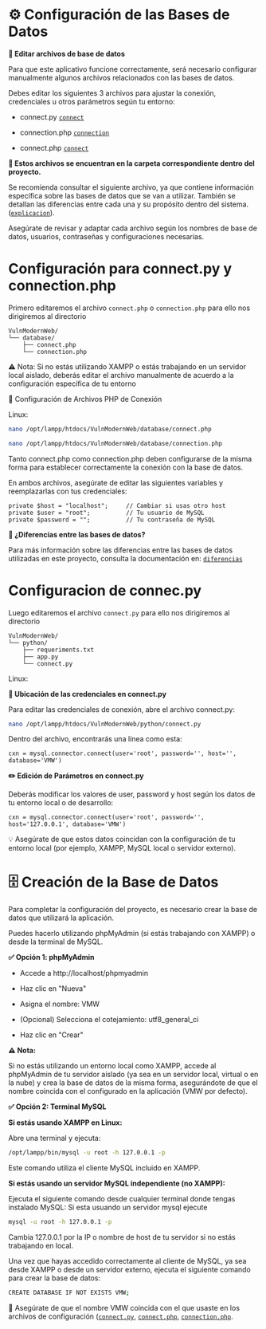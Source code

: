 # **⚙️ Configuración de las Bases de Datos**

**📝 Editar archivos de base de datos**

Para que este aplicativo funcione correctamente, será necesario configurar manualmente algunos archivos relacionados con las bases de datos.

Debes editar los siguientes 3 archivos para ajustar la conexión, credenciales u otros parámetros según tu entorno:

  * connect.py [`connect`](../../python/connect.py)

  * connection.php [`connection`](../../database/connection.php)

  * connect.php [`connect`](../../database/connect.php)

**📁 Estos archivos se encuentran en la carpeta correspondiente dentro del proyecto.**

Se recomienda consultar el siguiente archivo, ya que contiene información específica sobre las bases de datos que se van a utilizar.
También se detallan las diferencias entre cada una y su propósito dentro del sistema.([`explicacion`](../../docs/databases/explicacionbd.md)).

Asegúrate de revisar y adaptar cada archivo según los nombres de base de datos, usuarios, contraseñas y configuraciones necesarias.

# **Configuración para connect.py y connection.php**

Primero editaremos el archivo `connect.php` o `connection.php` para ello nos dirigiremos al directorio 

```
VulnModernWeb/
└── database/
    ├── connect.php
    └── connection.php
```

⚠️ Nota: Si no estás utilizando XAMPP o estás trabajando en un servidor local aislado, 
deberás editar el archivo manualmente de acuerdo a la configuración específica de tu entorno

🔧 Configuración de Archivos PHP de Conexión

Linux:

```bash
nano /opt/lampp/htdocs/VulnModernWeb/database/connect.php
```

```bash
nano /opt/lampp/htdocs/VulnModernWeb/database/connection.php
```
Tanto connect.php como connection.php deben configurarse de la misma forma para establecer correctamente la conexión con la base de datos.

En ambos archivos, asegúrate de editar las siguientes variables y reemplazarlas con tus credenciales:

```
private $host = "localhost";     // Cambiar si usas otro host
private $user = "root";          // Tu usuario de MySQL
private $password = "";          // Tu contraseña de MySQL
```
**📄 ¿Diferencias entre las bases de datos?**

Para más información sobre las diferencias entre las bases de datos utilizadas en este proyecto, consulta la documentación en:
[`diferencias`](../../docs/databases/explicacionbd.md)

# **Configuracion de connec.py**

 Luego editaremos el archivo `connect.py`  para ello nos dirigiremos al directorio 

```
VulnModernWeb/
└── python/
    ├── requeriments.txt
    ├── app.py
    └── connect.py
```

Linux:

**🔎 Ubicación de las credenciales en connect.py**

Para editar las credenciales de conexión, abre el archivo connect.py:

```bash
nano /opt/lampp/htdocs/VulnModernWeb/python/connect.py
```

Dentro del archivo, encontrarás una línea como esta:

```
cxn = mysql.connector.connect(user='root', password='', host='', database='VMW')
```

**✏️ Edición de Parámetros en connect.py**

Deberás modificar los valores de user, password y host según los datos de tu entorno local o de desarrollo:

```
cxn = mysql.connector.connect(user='root', password='', host='127.0.0.1', database='VMW')
```
💡 Asegúrate de que estos datos coincidan con la configuración de tu entorno local (por ejemplo, XAMPP, MySQL local o servidor externo).

# **🗄️ Creación de la Base de Datos**

Para completar la configuración del proyecto, es necesario crear la base de datos que utilizará la aplicación.

Puedes hacerlo utilizando phpMyAdmin (si estás trabajando con XAMPP) o desde la terminal de MySQL.

**✅ Opción 1: phpMyAdmin**

   * Accede a http://localhost/phpmyadmin

   * Haz clic en "Nueva"

   * Asigna el nombre: VMW

   * (Opcional) Selecciona el cotejamiento: utf8_general_ci

   * Haz clic en "Crear"

**⚠️ Nota:**

Si no estás utilizando un entorno local como XAMPP, accede al phpMyAdmin de tu servidor aislado (ya sea en un servidor local, virtual o en la nube) y crea la base de datos de la misma forma, asegurándote de que el nombre coincida con el configurado en la aplicación (VMW por defecto).

**✅ Opción 2: Terminal MySQL**

**Si estás usando XAMPP en Linux:**

Abre una terminal y ejecuta:

```bash
/opt/lampp/bin/mysql -u root -h 127.0.0.1 -p
```
Este comando utiliza el cliente MySQL incluido en XAMPP.

**Si estás usando un servidor MySQL independiente (no XAMPP):**

Ejecuta el siguiente comando desde cualquier terminal donde tengas instalado MySQL:
Si esta usuando un servidor mysql ejecute

```bash
mysql -u root -h 127.0.0.1 -p
```

Cambia 127.0.0.1 por la IP o nombre de host de tu servidor si no estás trabajando en local.

Una vez que hayas accedido correctamente al cliente de MySQL, ya sea desde XAMPP o desde un servidor externo, ejecuta el siguiente comando para crear la base de datos:

```bash
CREATE DATABASE IF NOT EXISTS VMW;
```
📌 Asegúrate de que el nombre VMW coincida con el que usaste en los archivos de configuración ([`connect.py`](../../python/connect.py), [`connect.php`](../../database/connect.php), [`connection.php`](../../database/connection.php).

